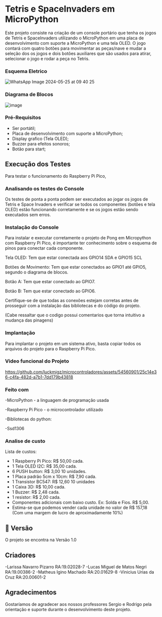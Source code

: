 # Tetris e SpaceInvaders em MicroPython

Este projeto consiste na criação de um console portário que tenha os jogos de Tetris e SpaceInvaders utilizando o MicroPython em uma placa de desenvolvimento com suporte a MicroPython e uma tela OLED. O jogo contará com quatro botões para movimentar as peças/nave e mudar a seleção dos os jogos e dois botões auxiliares que são usados para atirar, selecionar o jogo e rodar a peça no Tetris.


### Esquema Eletrico

![WhatsApp Image 2024-05-25 at 09 40 25](https://github.com/luckmigz/microcontroladores/assets/54560901/6e415620-7a3d-41e6-982f-65e82f091a9a)


### Diagrama de Blocos

![image](https://github.com/luckmigz/microcontroladores/assets/81933900/f83177d7-6a21-416e-8865-31775085df8e)



### Pré-Requisitos

- Ser portátil;
- Placa de desenvolvimento com suporte a MicroPython;
- Display grafico (Tela OLED);
- Buzzer para efeitos sonoros;
- Botão para start;

## Execução dos Testes
Para testar o funcionamento do Raspberry Pi Pico,

### Analisando os testes do Console
Os testes de ponta a ponta podem ser executados ao jogar os jogos de Tetris e Space Invaders e verificar se todos os componentes (botões e tela OLED) estão funcionando corretamente e se os jogos estão sendo executados sem erros.

### Instalação do Console
Para instalar e executar corretamente o projeto de Pong em Micropython com Raspberry Pi Pico, é importante ter conhecimento sobre o esquema de pinos para conectar cada componente.

Tela OLED: Tem que estar conectada aos GPIO14 SDA e GPIO15 SCL

Botões de Movimento: Tem que estar conectados ao GPIO1 até GPIO5, segundo o diagrama de blocos.

Botão A: Tem que estar conectado ao GPIO7.

Botão B: Tem que estar conectado ao GPIO6.

Certifique-se de que todas as conexões estejam corretas antes de prosseguir com a instalação das bibliotecas e do código do projeto.

(Cabe ressaltar que o codigo possui comentarios que torna intuitivo a mudança das pinagens)

### Implantação

Para implantar o projeto em um sistema ativo, basta copiar todos os arquivos do projeto para o Raspberry Pi Pico.

### Video funcional do Projeto






https://github.com/luckmigz/microcontroladores/assets/54560901/25c14e36-c4fa-482d-a7b1-7dd179b43818







### Feito com
-MicroPython - a linguagem de programação usada

-Raspberry Pi Pico - o microcontrolador utilizado

-Bibliotecas do python:

 -Ssd1306
 
### Analise de custo
Lista de custos:

- 1 Raspberry Pi Pico: R$ 50,00 cada.  
- 1 Tela OLED I2C: R$ 35,00 cada.
- 6 PUSH button: R$ 3,00 10 unidades.
- 1 Placa padrão 5cm x 10cm: R$ 7,90 cada.
- 1 Transistor BC547: R$ 12,60 10 unidades
- 1 Caixa 3D: R$ 10,00 cada.
- 1 Buzzer: R$ 2,48 cada.
- 1 resistor: R$ 2,00 cada.
- Componentes adicionais com baixo custo. Ex: Solda e Fios. R$ 5,00.
- Estima-se que podemos vender cada unidade no valor de R$ 157,18 (Com uma margem de lucro de aproximadamente 10%)

## 📌 Versão

O projeto se encontra na Versão 1.0

## Criadores
-Larissa Navarro Pizarro     RA:19.02028-7
-Lucas Miguel de Matos Negri RA:19.00386-2
-Matheus Igino Machado       RA:20.01629-8
-Vinicius Urias da Cruz      RA:20.00601-2

## Agradecimentos

Gostaríamos de agradecer aos nossos professores Sergio e Rodrigo pela orientação e suporte durante o desenvolvimento deste projeto.

